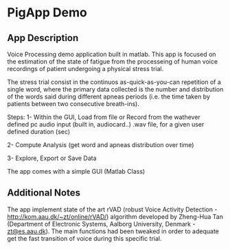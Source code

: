 # PigApp Demo

## App Description
Voice Processing demo application built in matlab.
This app is focused on the estimation of the state of fatigue from the processeing of human voice recordings of patient undergoing a physical stress trial.

The stress trial consist in the continuos as-quick-as-you-can repetition of a single word, where the primary data collected is the number and distribution of the words said during different apneas periods (i.e. the time taken by patients between two consecutive breath-ins).

Steps:
1- Within the GUI, Load from file or Record from the wathever defined pc audio input (built in, audiocard..) .wav file, for a given user defined duration (sec)

2- Compute Analysis (get word and apneas distribution over time)

3- Explore, Export or Save Data

The app comes with a simple GUI (Matlab Class)


## Additional Notes
The app implement state of the art rVAD (robust Voice Activity Detection - http://kom.aau.dk/~zt/online/rVAD/) algorithm developed by Zheng-Hua Tan (Department of Electronic Systems, Aalborg University, Denmark - zt@es.aau.dk).
The main functions had been tweaked in order to adequate get the fast transition of voice during this specific trial.

